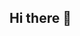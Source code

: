 ## Hi there 👋

<!--
**tcavaiani/tcavaiani** is a ✨ _special_ ✨ repository because its `README.md` (this file) appears on your GitHub profile.

Here are some ideas to get you started:

- 🔭 I’m currently working on smart thermostat using raspberry pi
-
-
- 🤔 I’m looking for help with coding
-
- 📫 How to reach me: ...
- 😄 Pronouns: ...
- ⚡ Fun fact: ...
-->
